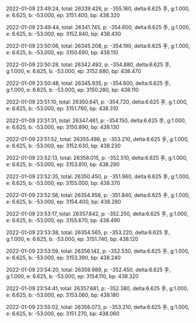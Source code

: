 2022-01-09 23:49:24, total: 26339.426, p: -355.160, delta:6.625 手, g:1.000, e: 6.625, b: -53.000, ep: 3151.400, bp: 438.320

2022-01-09 23:49:44, total: 26341.745, p: -354.600, delta:6.625 手, g:1.000, e: 6.625, b: -53.000, ep: 3152.840, bp: 438.430

2022-01-09 23:50:06, total: 26345.208, p: -354.190, delta:6.625 手, g:1.000, e: 6.625, b: -53.000, ep: 3150.690, bp: 438.110

2022-01-09 23:50:28, total: 26342.492, p: -354.880, delta:6.625 手, g:1.000, e: 6.625, b: -53.000, ep: 3152.880, bp: 438.470

2022-01-09 23:50:48, total: 26345.935, p: -354.600, delta:6.625 手, g:1.000, e: 6.625, b: -53.000, ep: 3150.280, bp: 438.110

2022-01-09 23:51:10, total: 26350.641, p: -354.720, delta:6.625 手, g:1.000, e: 6.625, b: -53.000, ep: 3151.760, bp: 438.310

2022-01-09 23:51:31, total: 26347.461, p: -354.150, delta:6.625 手, g:1.000, e: 6.625, b: -53.000, ep: 3150.890, bp: 438.130

2022-01-09 23:51:52, total: 26355.498, p: -353.210, delta:6.625 手, g:1.000, e: 6.625, b: -53.000, ep: 3152.630, bp: 438.230

2022-01-09 23:52:13, total: 26358.015, p: -352.510, delta:6.625 手, g:1.000, e: 6.625, b: -53.000, ep: 3153.810, bp: 438.290

2022-01-09 23:52:35, total: 26350.450, p: -351.960, delta:6.625 手, g:1.000, e: 6.625, b: -53.000, ep: 3155.000, bp: 438.370

2022-01-09 23:52:56, total: 26354.958, p: -351.840, delta:6.625 手, g:1.000, e: 6.625, b: -53.000, ep: 3154.400, bp: 438.280

2022-01-09 23:53:17, total: 26357.642, p: -352.250, delta:6.625 手, g:1.000, e: 6.625, b: -53.000, ep: 3155.670, bp: 438.490

2022-01-09 23:53:38, total: 26354.565, p: -353.220, delta:6.625 手, g:1.000, e: 6.625, b: -53.000, ep: 3151.740, bp: 438.120

2022-01-09 23:53:59, total: 26356.142, p: -352.530, delta:6.625 手, g:1.000, e: 6.625, b: -53.000, ep: 3153.390, bp: 438.240

2022-01-09 23:54:20, total: 26359.989, p: -352.450, delta:6.625 手, g:1.000, e: 6.625, b: -53.000, ep: 3154.110, bp: 438.320

2022-01-09 23:54:41, total: 26357.681, p: -352.380, delta:6.625 手, g:1.000, e: 6.625, b: -53.000, ep: 3153.060, bp: 438.180

2022-01-09 23:55:02, total: 26356.073, p: -353.210, delta:6.625 手, g:1.000, e: 6.625, b: -53.000, ep: 3151.270, bp: 438.060